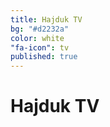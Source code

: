 ```yaml
---
title: Hajduk TV
bg: "#d2232a"
color: white
"fa-icon": tv
published: true
---
```


# **Hajduk TV**

<script src="//assets.juicer.io/embed.js" type="text/javascript"></script>
<link href="//assets.juicer.io/embed.css" media="all" rel="stylesheet" type="text/css" />
<ul class="juicer-feed" data-feed-id="hajduk-tv" data-per="3"><h1 class="referral"><a href="https://www.juicer.io"></a></h1></ul>